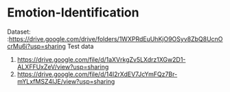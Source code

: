 # Emotion-Identification
Dataset: :https://drive.google.com/drive/folders/1WXPRdEuUhKjO9OSyv8ZbQ8UcnOcrMu6i?usp=sharing
Test data
1) https://drive.google.com/file/d/1aXVrkgZv5LXdrz1XGw2D1-ALXFFUxZeV/view?usp=sharing
2) https://drive.google.com/file/d/14I2rXdEV7JcYmFQz7Br-mYLxfMSZ4IJE/view?usp=sharing

